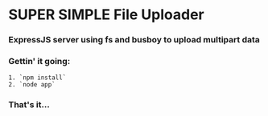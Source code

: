 # SUPER SIMPLE File Uploader

### ExpressJS server using fs and busboy to upload multipart data

### Gettin' it going:
	1. `npm install`
	2. `node app`

### That's it...